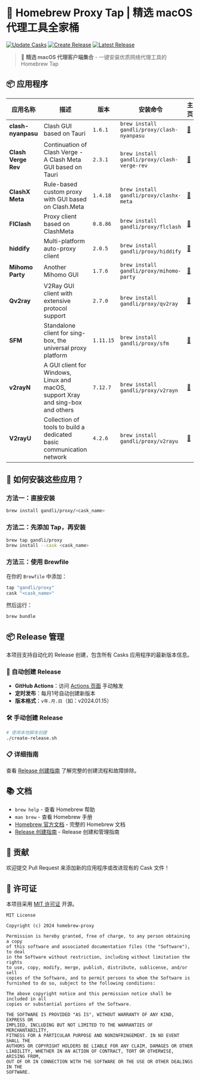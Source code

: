 # 🍺 Homebrew Proxy Tap | 精选 macOS 代理工具全家桶 

[![Update Casks](https://github.com/gandli/homebrew-proxy/actions/workflows/update-casks.yml/badge.svg)](https://github.com/gandli/homebrew-proxy/actions/workflows/update-casks.yml) [![Create Release](https://github.com/gandli/homebrew-proxy/actions/workflows/create-release.yml/badge.svg)](https://github.com/gandli/homebrew-proxy/actions/workflows/create-release.yml) [![Latest Release](https://img.shields.io/github/v/release/gandli/homebrew-proxy?label=最新版本&color=blue)](https://github.com/gandli/homebrew-proxy/releases/latest)

> 🚀 **精选 macOS 代理客户端集合** - 一键安装优质网络代理工具的 Homebrew Tap

## 📦 应用程序

| 应用名称 | 描述 | 版本 | 安装命令 | 主页 |
|---------|------|------|----------|------|
| **clash-nyanpasu** | Clash GUI based on Tauri | `1.6.1` | `brew install gandli/proxy/clash-nyanpasu` | [🔗](https://github.com/LibNyanpasu/clash-nyanpasu) |
| **Clash Verge Rev** | Continuation of Clash Verge - A Clash Meta GUI based on Tauri | `2.3.1` | `brew install gandli/proxy/clash-verge-rev` | [🔗](https://clash-verge-rev.github.io/) |
| **ClashX Meta** | Rule-based custom proxy with GUI based on Clash.Meta | `1.4.18` | `brew install gandli/proxy/clashx-meta` | [🔗](https://github.com/MetaCubeX/ClashX.Meta) |
| **FlClash** | Proxy client based on ClashMeta | `0.8.86` | `brew install gandli/proxy/flclash` | [🔗](https://github.com/chen08209/FlClash) |
| **hiddify** | Multi-platform auto-proxy client | `2.0.5` | `brew install gandli/proxy/hiddify` | [🔗](https://hiddify.com/) |
| **Mihomo Party** | Another Mihomo GUI | `1.7.6` | `brew install gandli/proxy/mihomo-party` | [🔗](https://mihomo.party/) |
| **Qv2ray** | V2Ray GUI client with extensive protocol support | `2.7.0` | `brew install gandli/proxy/qv2ray` | [🔗](https://github.com/Qv2ray/Qv2ray) |
| **SFM** | Standalone client for sing-box, the universal proxy platform | `1.11.15` | `brew install gandli/proxy/sfm` | [🔗](https://sing-box.sagernet.org/) |
| **v2rayN** | A GUI client for Windows, Linux and macOS, support Xray and sing-box and others | `7.12.7` | `brew install gandli/proxy/v2rayn` | [🔗](https://github.com/2dust/v2rayN) |
| **V2rayU** | Collection of tools to build a dedicated basic communication network | `4.2.6` | `brew install gandli/proxy/v2rayu` | [🔗](https://github.com/yanue/V2rayU) |

## 🚀 如何安装这些应用？

### 方法一：直接安装

```bash
brew install gandli/proxy/<cask_name>
```

### 方法二：先添加 Tap，再安装

```bash
brew tap gandli/proxy
brew install --cask <cask_name>
```

### 方法三：使用 Brewfile

在你的 `Brewfile` 中添加：

```ruby
tap "gandli/proxy"
cask "<cask_name>"
```

然后运行：

```bash
brew bundle
```

## 📦 Release 管理

本项目支持自动化的 Release 创建，包含所有 Casks 应用程序的最新版本信息。

### 🤖 自动创建 Release

- **GitHub Actions**：访问 [Actions 页面](../../actions/workflows/create-release.yml) 手动触发
- **定时发布**：每月1号自动创建新版本
- **版本格式**：`v年.月.日`（如：v2024.01.15）

### 🛠️ 手动创建 Release

```bash
# 使用本地脚本创建
./create-release.sh
```

### 📋 详细指南

查看 [Release 创建指南](RELEASE_GUIDE.md) 了解完整的创建流程和故障排除。

## 📚 文档

- `brew help` - 查看 Homebrew 帮助
- `man brew` - 查看 Homebrew 手册
- [Homebrew 官方文档](https://docs.brew.sh) - 完整的 Homebrew 文档
- [Release 创建指南](RELEASE_GUIDE.md) - Release 创建和管理指南

## 🤝 贡献

欢迎提交 Pull Request 来添加新的应用程序或改进现有的 Cask 文件！

## 📄 许可证

本项目采用 [MIT 许可证](LICENSE) 开源。

```text
MIT License

Copyright (c) 2024 homebrew-proxy

Permission is hereby granted, free of charge, to any person obtaining a copy
of this software and associated documentation files (the "Software"), to deal
in the Software without restriction, including without limitation the rights
to use, copy, modify, merge, publish, distribute, sublicense, and/or sell
copies of the Software, and to permit persons to whom the Software is
furnished to do so, subject to the following conditions:

The above copyright notice and this permission notice shall be included in all
copies or substantial portions of the Software.

THE SOFTWARE IS PROVIDED "AS IS", WITHOUT WARRANTY OF ANY KIND, EXPRESS OR
IMPLIED, INCLUDING BUT NOT LIMITED TO THE WARRANTIES OF MERCHANTABILITY,
FITNESS FOR A PARTICULAR PURPOSE AND NONINFRINGEMENT. IN NO EVENT SHALL THE
AUTHORS OR COPYRIGHT HOLDERS BE LIABLE FOR ANY CLAIM, DAMAGES OR OTHER
LIABILITY, WHETHER IN AN ACTION OF CONTRACT, TORT OR OTHERWISE, ARISING FROM,
OUT OF OR IN CONNECTION WITH THE SOFTWARE OR THE USE OR OTHER DEALINGS IN THE
SOFTWARE.
```
